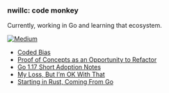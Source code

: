 ### nwillc: code monkey

Currently, working in Go and learning that ecosystem. 

[![Medium](https://img.shields.io/badge/medium-%2312100E.svg?&style=for-the-badge&logo=medium&logoColor=white)](https://medium.com/@nwillc)
<!-- BLOG-POST-LIST:START -->
- [Coded Bias](https://medium.com/swlh/coded-bias-6b3e104b4fa3?source=rss-c9a4243d7014------2)
- [Proof of Concepts as an Opportunity to Refactor](https://levelup.gitconnected.com/proof-of-concepts-as-an-opportunity-to-refactor-2041ba7d472e?source=rss-c9a4243d7014------2)
- [Go 1.17 Short Adoption Notes](https://levelup.gitconnected.com/go-1-17-short-adoption-notes-14e09504f277?source=rss-c9a4243d7014------2)
- [My Loss, But I’m OK With That](https://nwillc.medium.com/my-loss-but-im-ok-with-that-7183f907fd21?source=rss-c9a4243d7014------2)
- [Starting in Rust, Coming From Go](https://levelup.gitconnected.com/starting-in-rust-coming-from-go-54b7145c85dd?source=rss-c9a4243d7014------2)
<!-- BLOG-POST-LIST:END -->
